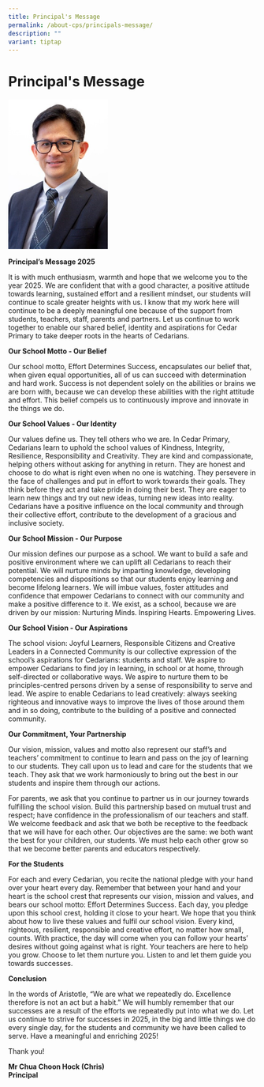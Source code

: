 ```yaml
---
title: Principal's Message
permalink: /about-cps/principals-message/
description: ""
variant: tiptap
---
```

<h1><strong>Principal's Message</strong></h1>
<div class="isomer-image-wrapper">
<img style="width:40%" height="auto" width="100%" src="/images/Mr%20Chua%20Choon%20Hock%20(Chris).jpg">
</div>
<p><strong>Principal’s Message 2025</strong>
</p>
<p>It is with much enthusiasm, warmth and hope that we welcome you to the
year 2025. We are confident that with a good character, a positive attitude
towards learning, sustained effort and a resilient mindset, our students
will continue to scale greater heights with us. I know that my work here
will continue to be a deeply meaningful one because of the support from
students, teachers, staff, parents and partners. Let us continue to work
together to enable our shared belief, identity and aspirations for Cedar
Primary to take deeper roots in the hearts of Cedarians.</p>
<p><strong>Our School Motto - Our Belief</strong>
</p>
<p>Our school motto, Effort Determines Success, encapsulates our belief that,
when given equal opportunities, all of us can succeed with determination
and hard work. Success is not dependent solely on the abilities or brains
we are born with, because we can develop these abilities with the right
attitude and effort. This belief compels us to continuously improve and
innovate in the things we do.</p>
<p><strong>Our School Values - Our Identity</strong>
</p>
<p>Our values define us. They tell others who we are. In Cedar Primary, Cedarians
learn to uphold the school values of Kindness, Integrity, Resilience, Responsibility
and Creativity. They are kind and compassionate, helping others without
asking for anything in return. They are honest and choose to do what is
right even when no one is watching. They persevere in the face of challenges
and put in effort to work towards their goals. They think before they act
and take pride in doing their best. They are eager to learn new things
and try out new ideas, turning new ideas into reality. Cedarians have a
positive influence on the local community and through their collective
effort, contribute to the development of a gracious and inclusive society.</p>
<p><strong>Our School Mission - Our Purpose</strong>
</p>
<p>Our mission defines our purpose as a school. We want to build a safe and
positive environment where we can uplift all Cedarians to reach their potential.
We will nurture minds by imparting knowledge, developing competencies and
dispositions so that our students enjoy learning and become lifelong learners.
We will imbue values, foster attitudes and confidence that empower Cedarians
to connect with our community and make a positive difference to it. We
exist, as a school, because we are driven by our mission: Nurturing Minds.
Inspiring Hearts. Empowering Lives.</p>
<p><strong>Our School Vision - Our Aspirations</strong>
</p>
<p>The school vision: Joyful Learners, Responsible Citizens and Creative
Leaders in a Connected Community is our collective expression of the school’s
aspirations for Cedarians: students and staff. We aspire to empower Cedarians
to find joy in learning, in school or at home, through self-directed or
collaborative ways. We aspire to nurture them to be principles-centred
persons driven by a sense of responsibility to serve and lead. We aspire
to enable Cedarians to lead creatively: always seeking righteous and innovative
ways to improve the lives of those around them and in so doing, contribute
to the building of a positive and connected community.</p>
<p><strong>Our Commitment, Your Partnership</strong>
</p>
<p>Our vision, mission, values and motto also represent our staff’s and teachers’
commitment to continue to learn and pass on the joy of learning to our
students. They call upon us to lead and care for the students that we teach.
They ask that we work harmoniously to bring out the best in our students
and inspire them through our actions.</p>
<p>For parents, we ask that you continue to partner us in our journey towards
fulfilling the school vision. Build this partnership based on mutual trust
and respect; have confidence in the professionalism of our teachers and
staff. We welcome feedback and ask that we both be receptive to the feedback
that we will have for each other. Our objectives are the same: we both
want the best for your children, our students. We must help each other
grow so that we become better parents and educators respectively.</p>
<p><strong>For the Students</strong>
</p>
<p>For each and every Cedarian, you recite the national pledge with your
hand over your heart every day. Remember that between your hand and your
heart is the school crest that represents our vision, mission and values,
and bears our school motto: Effort Determines Success. Each day, you pledge
upon this school crest, holding it close to your heart. We hope that you
think about how to live these values and fulfil our school vision. Every
kind, righteous, resilient, responsible and creative effort, no matter
how small, counts. With practice, the day will come when you can follow
your hearts’ desires without going against what is right. Your teachers
are here to help you grow. Choose to let them nurture you. Listen to and
let them guide you towards successes.</p>
<p><strong>Conclusion</strong>
</p>
<p>In the words of Aristotle, “We are what we repeatedly do. Excellence therefore
is not an act but a habit.” We will humbly remember that our successes
are a result of the efforts we repeatedly put into what we do. Let us continue
to strive for successes in 2025, in the big and little things we do every
single day, for the students and community we have been called to serve.
Have a meaningful and enriching 2025!</p>
<p>Thank you!</p>
<p><strong>Mr Chua Choon Hock (Chris)</strong>
<br><strong>Principal</strong>
</p>